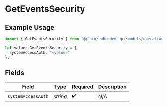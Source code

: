 # GetEventsSecurity

## Example Usage

```typescript
import { GetEventsSecurity } from "@gusto/embedded-api/models/operations/getevents.js";

let value: GetEventsSecurity = {
  systemAccessAuth: "<value>",
};
```

## Fields

| Field              | Type               | Required           | Description        |
| ------------------ | ------------------ | ------------------ | ------------------ |
| `systemAccessAuth` | *string*           | :heavy_check_mark: | N/A                |